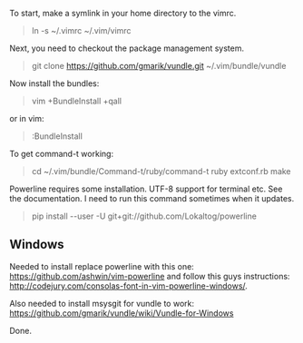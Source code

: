 To start, make a symlink in your home directory to the vimrc.
> ln -s ~/.vimrc ~/.vim/vimrc

Next, you need to checkout the package management system.
> git clone https://github.com/gmarik/vundle.git ~/.vim/bundle/vundle

Now install the bundles:
> vim +BundleInstall +qall

or in vim:
> :BundleInstall

To get command-t working:
> cd ~/.vim/bundle/Command-t/ruby/command-t
> ruby extconf.rb
> make

Powerline requires some installation. UTF-8 support for terminal etc. See the
documentation. I need to run this command sometimes when it updates.
> pip install --user -U git+git://github.com/Lokaltog/powerline

Windows
-------

Needed to install replace powerline with this one: https://github.com/ashwin/vim-powerline
and follow this guys instructions: http://codejury.com/consolas-font-in-vim-powerline-windows/.

Also needed to install msysgit for vundle to work: https://github.com/gmarik/vundle/wiki/Vundle-for-Windows

Done.
